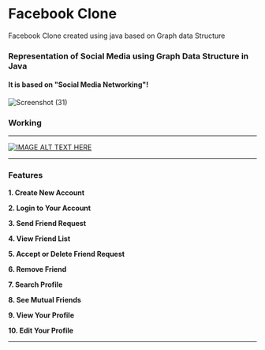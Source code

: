 
# Facebook Clone 
Facebook Clone created using java based on Graph data Structure
###  Representation of Social Media using Graph Data Structure in Java


#### It is based on  "Social Media Networking"!


![Screenshot (31)](https://user-images.githubusercontent.com/80738479/151688225-2e3219ca-481a-4eff-8460-68ccd1ba61ea.png)


### Working


<hr/>

[![IMAGE ALT TEXT HERE](https://img.youtube.com/vi/JThupBlPLT8/0.jpg)](https://www.youtube.com/watch?v=JThupBlPLT8)

<hr/>

### Features


 **1. Create New Account**


 **2. Login to Your Account**
 


 **3. Send Friend Request**


 **4. View Friend List**
 


 **5. Accept or Delete Friend Request**
 

 
 **6. Remove Friend**
 

 
 **7. Search Profile**

 
 **8. See Mutual Friends**
 

 
 **9. View Your Profile**
 

  
 **10. Edit Your Profile**
 

<hr/>

